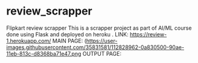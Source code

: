 # review_scrapper
Flipkart review scrapper
This is a scrapper project as part of AI/ML course done using Flask and deployed on heroku .
LINK: https://review-1.herokuapp.com/
MAIN PAGE:
(https://user-images.githubusercontent.com/35831581/112828962-0a830500-90ae-11eb-813c-d8368ba71e47.png
OUTPUT PAGE:


